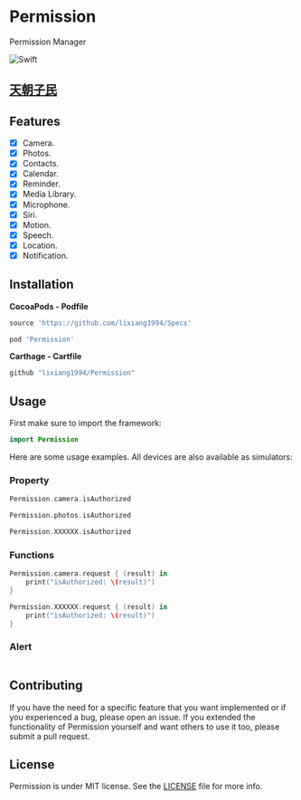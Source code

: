 # Permission
Permission Manager

![Swift](https://img.shields.io/badge/Swift-5.0-orange.svg)

## [天朝子民](README_CN.md)

## Features

- [x] Camera.
- [x] Photos.
- [x] Contacts.
- [x] Calendar.
- [x] Reminder.
- [x] Media Library.
- [x] Microphone.
- [x] Siri.
- [x] Motion.
- [x] Speech.
- [x] Location.
- [x] Notification.

## Installation

**CocoaPods - Podfile**

```ruby
source 'https://github.com/lixiang1994/Specs'

pod 'Permission'
```

**Carthage - Cartfile**

```ruby
github "lixiang1994/Permission"
```

## Usage

First make sure to import the framework:

```swift
import Permission
```

Here are some usage examples. All devices are also available as simulators:


### Property
```swift
Permission.camera.isAuthorized

Permission.photos.isAuthorized

Permission.XXXXXX.isAuthorized
```

### Functions
```swift
Permission.camera.request { (result) in
    print("isAuthorized: \(result)")
}

Permission.XXXXXX.request { (result) in
    print("isAuthorized: \(result)")
}
```

### Alert
```

```

## Contributing

If you have the need for a specific feature that you want implemented or if you experienced a bug, please open an issue.
If you extended the functionality of Permission yourself and want others to use it too, please submit a pull request.


## License

Permission is under MIT license. See the [LICENSE](LICENSE) file for more info.
